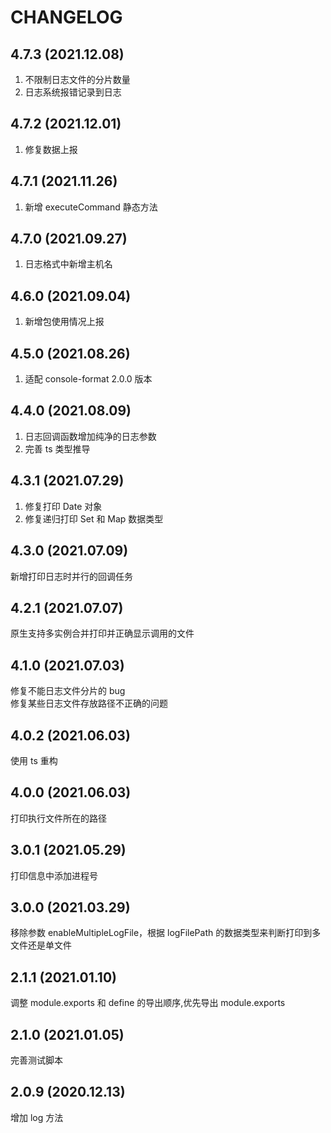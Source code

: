 # CHANGELOG

## 4.7.3 (2021.12.08)

1. 不限制日志文件的分片数量
2. 日志系统报错记录到日志

## 4.7.2 (2021.12.01)

1. 修复数据上报

## 4.7.1 (2021.11.26)

1. 新增 executeCommand 静态方法

## 4.7.0 (2021.09.27)

1. 日志格式中新增主机名

## 4.6.0 (2021.09.04)

1. 新增包使用情况上报

## 4.5.0 (2021.08.26)

1. 适配 console-format 2.0.0 版本

## 4.4.0 (2021.08.09)

1. 日志回调函数增加纯净的日志参数
2. 完善 ts 类型推导

## 4.3.1 (2021.07.29)

1. 修复打印 Date 对象
2. 修复递归打印 Set 和 Map 数据类型

## 4.3.0 (2021.07.09)

新增打印日志时并行的回调任务

## 4.2.1 (2021.07.07)

原生支持多实例合并打印并正确显示调用的文件

## 4.1.0 (2021.07.03)

修复不能日志文件分片的 bug  
修复某些日志文件存放路径不正确的问题

## 4.0.2 (2021.06.03)

使用 ts 重构

## 4.0.0 (2021.06.03)

打印执行文件所在的路径

## 3.0.1 (2021.05.29)

打印信息中添加进程号

## 3.0.0 (2021.03.29)

移除参数 enableMultipleLogFile，根据 logFilePath 的数据类型来判断打印到多文件还是单文件

## 2.1.1 (2021.01.10)

调整 module.exports 和 define 的导出顺序,优先导出 module.exports

## 2.1.0 (2021.01.05)

完善测试脚本

## 2.0.9 (2020.12.13)

增加 log 方法
